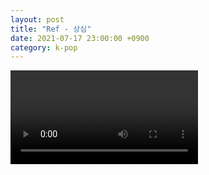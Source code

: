 ```yaml
---
layout: post
title: "Ref - 상심"
date: 2021-07-17 23:00:00 +0900
category: k-pop
---
```


<div class="video-container">
    <video id="player" class="video-js vjs-default-skin vjs-big-play-centered" data-json="/public/json/k-pop/Ref - 상심.json"></video>
</div>

```
```